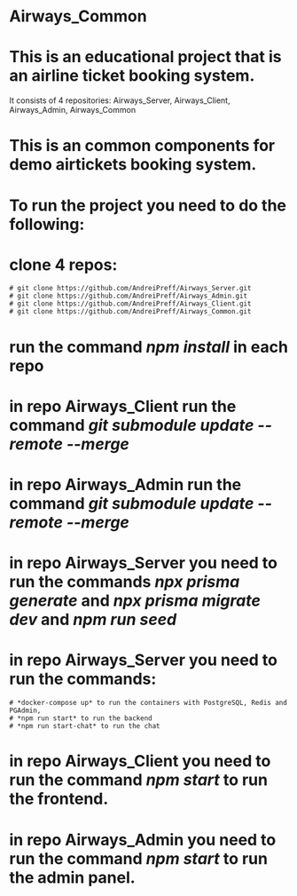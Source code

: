 ﻿# Airways_Common
# This is an educational project that is an airline ticket booking system.
It consists of 4 repositories: Airways_Server, Airways_Client, Airways_Admin, Airways_Common
# This is an common components for demo airtickets booking system.
# To run the project you need to do the following:
  # clone 4 repos:
    # git clone https://github.com/AndreiPreff/Airways_Server.git
    # git clone https://github.com/AndreiPreff/Airways_Admin.git
    # git clone https://github.com/AndreiPreff/Airways_Client.git
    # git clone https://github.com/AndreiPreff/Airways_Common.git
  # run the command *npm install* in each repo
  # in repo Airways_Client run the command *git submodule update  --remote --merge*
  # in repo Airways_Admin run the command *git submodule update  --remote --merge*
  # in repo Airways_Server you need to run the commands *npx prisma generate* and *npx prisma migrate dev* and *npm run seed*
  # in repo Airways_Server you need to run the commands:
    # *docker-compose up* to run the containers with PostgreSQL, Redis and PGAdmin, 
    # *npm run start* to run the backend
    # *npm run start-chat* to run the chat
  # in repo Airways_Client you need to run the command *npm start* to run the frontend.
  # in repo Airways_Admin you need to run the command *npm start* to run the admin panel.
